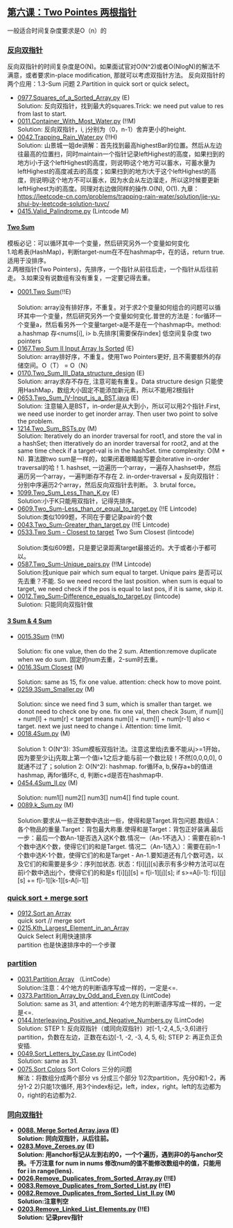 ## [第六课：Two Pointes 两根指针]()
一般适合时间复杂度要求是O（n）的

### [反向双指针]()
反向双指针的时间复杂度是O(N)。如果面试官对O(N^2)或者O(NlogN)的解法不满意，或者要求in-place modification, 那就可以考虑双指针方法。
反向双指针的两个应用：1.3-Sum 问题 2.Partition in quick sort or quick select。
- [0977.Squares_of_a_Sorted_Array.py](Solutions/0977.Squares_of_a_Sorted_Array.py) (E) <br>
  Solution: 反向双指针，找到最大的squares.Trick: we need put value to res from last to start.
- [0011.Container_With_Most_Water.py](Solutions/0011.Container_With_Most_Water.py)  (!!M)  <br>
  Solution: 反向双指针，i, j分别为（0，n-1）舍弃更小的height.
- [0042.Trapping_Rain_Water.py](Solutions/0042.Trapping_Rain_Water.py) (!!H) <br>
  Solution: 山景城一姐de讲解：首先找到最高highestBar的位置。然后从左边往最高的位置扫，同时maintain一个指针记录leftHighest的高度，如果扫到的地方i小于这个leftHighest的高度，则说明i这个地方可以蓄水，可蓄水量为leftHighest的高度减去i的高度；如果扫到的地方i大于这个leftHighest的高度，则说明i这个地方不可以蓄水，因为水会从左边溜走，所以这时候要更新leftHighest为i的高度。同理对右边做同样的操作.O(N), O(1).
九章：https://leetcode-cn.com/problems/trapping-rain-water/solution/jie-yu-shui-by-leetcode-solution-tuvc/
- [0415.Valid_Palindrome.py](Solutions/0415.Valid_Palindrome.py) (Lintcode M) <br>

#### [Two Sum]()
模板必记：可以循环其中一个变量，然后研究另外一个变量如何变化  <br>
1.哈希表(HashMap)，判断target-num在不在hashmap中，在的话，return true.适用于没排序。 <br>
2.两根指针(Two Pointers)，先排序，一个指针从前往后走，一个指针从后往前走。
3.如果没有说数组有没有重复，一定要记得去重。  <br>

- [0001.Two Sum](Solutions/0001.Two_Sum.py)(!!E) <br>  
  Solution: array没有排好序，不重复。对于求2个变量如何组合的问题可以循环其中一个变量，然后研究另外一个变量如何变化.普世的方法是：for循环一个变量a，然后看另外一个变量target-a是不是在一个hashmap中。method: a.hashmap 存<nums[i], i>   b.先排序[需要保存index] 低空间复杂度 two pointers  <br>
- [0167.Two Sum II Input Array Is Sorted](Solutions/0167.Two_Sum_II_Input_Array_Is_Sorted.py) (E)<br> 
  Solution: array排好序，不重复。使用Two Pointers更好, 且不需要额外的存储空间。O（T） = O（N） 
- [0170.Two_Sum_III_Data_structure_design](Solutions/0170.Two_Sum_III_Data_structure_design.py) (E) <br> 
  Solution: array求存不存在, 注意可能有重复。Data structure design 只能使用HashMap，数组大小固定不能添加新元素，所以不能用2根指针 <br>
- [0653.Two_Sum_IV-Input_is_a_BST.java](Solutions/0653.Two_Sum_IV-Input_is_a_BST.java) (E)  <br> 
  Solution: 注意输入是BST，in-order是从大到小，所以可以用2个指针.First, we need use inorder to get inorder array. Then user two point to solve the problem.
- [1214.Two_Sum_BSTs.py](Solutions/1214.Two_Sum_BSTs.py) (M)  <br> 
  Solution: Iteratively do an inorder traversal for root1, and store the val in a hashSet; then itteratively do an inorder traversal for root2, and at the same time check if a target-val is in the hashSet. time complexity: O(M + N). 算法跟two sum是一样的，如果闭着眼睛能写要会iterative in-order traversal的哈！1. hashset, 一边遍历一个array，一遍存入hashset中，然后遍历另一个array，一遍判断存不存在 2. in-order-traversal + 反向双指针：分别中序遍历2个array，然后反向双指针去判断。 3. brutal force。
- [1099.Two_Sum_Less_Than_K.py](Solutions/1099.Two_Sum_Less_Than_K.py) (E) <br> 
  Solution:小于K只能用双指针，记得先排序。
- [0609.Two_Sum-Less_than_or_equal_to_target.py](Solutions/0609.Two_Sum-Less_than_or_equal_to_target.py) (!!E Lintcode) <br> 
  Solution:类似1099题，不同在于要记录pair的个数
- [0043.Two_Sum-Greater_than_target.py](Solutions/0043.Two_Sum-Greater_than_target.py) (!!E Lintcode) <br> 
- [0533.Two Sum - Closest to target](Solutions/0533.Two_Sum-Closest_to_target.java) Two Sum Closest (lintcode)  <br>  
  Solution:类似609题，只是要记录距离target最接近的。大于或者小于都可以。
- [0587.Two_Sum-Unique_pairs.py](Solutions/0587.Two_Sum-Unique_pairs.py)  (!!M Lintcode)  <br> 
  Solution:找unique pair which sum equal to target. Unique pairs 是否可以先去重？不能. So we need record the last position. when sum is equal to target, we need check if the pos is equal to last pos, if it is same, skip it.
- [0012.Two_Sum-Difference_equals_to_target.py](Solutions/0012.Two_Sum-Difference_equals_to_target.py) (lintcode)  <br>
  Sulotion: 只能同向双指针做   

#### [3 Sum & 4 Sum]()
- [0015.3Sum](Solutions/0015.3Sum.java)  (!!M)  <br>  
  Solution: fix one value, then do the 2 sum. Attention:remove duplicate when we do sum. 固定的num去重，2-sum时去重。
- [0016.3Sum Closest](Solutions/0016.3Sum_Closest.java) (M)  <br>   
  Solution: same as 15, fix one value. attention: check how to move point.
- [0259.3Sum_Smaller.py](Solutions/0259.3Sum_Smaller.py) (M)  <br>   
  Solution: since we need find 3 sum, which is smaller than target. we donot need to check one by one. fix one val, then check 3sum, if num[i] + num[l] + num[r] < target means num[i] + num[l] + num[r-1] also < target. next we just need to change i. Attention: time limit.
- [0018.4Sum.py](Solutions/0018.4Sum.py) (M)  <br>   
  Solution 1: O(N^3): 3Sum模板双指针法。注意这里给j去重不能从j>=1开始，因为要至少让j先取上第一个值i+1之后才能与前一个数比较！不然[0,0,0,0], 0就通不过了；solution 2: O(N^2): hashmap. for循环a, b,保存a+b的值进hashmap, 再for循环c, d, 判断c+d是否在hashmap中.
- [0454.4Sum_II.py](Solutions/0454.4Sum_II.py) (M)  <br>   
  Solution: num1[] num2[] num3[] num4[] find tuple count.  
- [0089.k_Sum.py](Solutions/0089.k_Sum.py) (M)  <br>   
Solution:要求从一些正整数中选出一些，使得和是Target.背包问题.数组A：各个物品的重量.Target：背包最大称重.使得和是Target：背包正好装满.最后一步：最后一个数An-1是否选入这K个数.情况一（An-1不选入）：需要在前n-1个数中选K个数，使得它们的和是Target. 情况二（An-1选入）：需要在前n-1个数中选K-1个数，使得它们的和是Target - An-1.要知道还有几个数可选，以及它们的和需要是多少：序列加状态. 状态：f[i][j][s]表示有多少种方法可以在前i个数中选出j个，使得它们的和是s
f[i][j][s] = f[i-1][j][s]; if s>=A[i-1]: f[i][j][s] += f[i-1][k-1][s-A[i-1]]

### [quick sort + merge sort]()
- [0912.Sort an Array](Solutions/0912.Sort_an_Array.py)  <br>
  quick sort // merge sort
- [0215.Kth_Largest_Element_in_an_Array](Solutions/0215.Kth_Largest_Element_in_an_Array.py)  <br>
  Quick Select 利用快速排序  
  partition 也是快速排序中的一个步骤
  
### [partition]()
- [0031.Partition Array](Solutions/0031.Partition_Array.py) （LintCode）  <br>
  Solution:注意：4个地方的判断语序写成一样的，一定是<=.
- [0373.Partition_Array_by_Odd_and_Even.py](Solutions/0373.Partition_Array_by_Odd_and_Even.py) (LintCode)<br>
  Solution: same as 31, and attention: 4个地方的判断语序写成一样的，一定是<=.
- [0144.Interleaving_Positive_and_Negative_Numbers.py](Solutions/0144.Interleaving_Positive_and_Negative_Numbers.py) (LintCode)<br>
  Solution: STEP 1: 反向双指针（或同向双指针）对[-1,-2,4,,5,-3,6]进行partition，负数在左边，正数在右边[-1, -2, -3, 4, 5, 6]; STEP 2: 再正负正负安插.
- [0049.Sort_Letters_by_Case.py](Solutions/0049.Sort_Letters_by_Case.py) (LintCode)<br>
  Solution: same as 31.
- [0075.Sort Colors](Solutions/0075.Sort_Colors.py) Sort Colors 三分的问题     <br>
  解法：将数组分成两个部分 vs 分成三个部分 1)2次partition，先分0和1-2，再分1-2  2)只能1次循环, 用3个index标记，left，index，right。left的左边都为0，right的右边都为2.<b>

### [同向双指针]()
- [0088. Merge Sorted Array.java](Solutions/0088.Merge_Sorted_Array.java) (E) <br>
  Solution: 同向双指针，从后往前。
- [0283.Move_Zeroes.py](Solutions/0283.Move_Zeroes.py) (E) <br>
  Solution: 用anchor标记从左到右的0，一个个遍历，遇到非0的与anchor交换。千万注意 for num in nums 修改num的值不能修改数组中的值，只能用for i in range(lens).
- [0026.Remove_Duplicates_from_Sorted_Array.py](Solutions/0026.Remove_Duplicates_from_Sorted_Array.py) (!!E) <br>
- [0083.Remove_Duplicates_from_Sorted_List.py](Solutions/0083.Remove_Duplicates_from_Sorted_List.py) (!!E) <br>
- [0082.Remove_Duplicates_from_Sorted_List_II.py](Solutions/0082.Remove_Duplicates_from_Sorted_List_II.py) (M) <br>
  Solution:注意判空
- [0203.Remove_Linked_List_Elements.py](Solutions/0203.Remove_Linked_List_Elements.py) (!!E) <br>
  Solution: 记录prev指针
  

